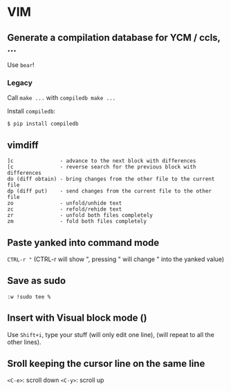 # VIM

## Generate a compilation database for YCM / ccls, ...

Use `bear`!

### Legacy
Call `make ...` with `compiledb make ...`

Install `compiledb`:
```
$ pip install compiledb
```

## vimdiff
```
]c               - advance to the next block with differences
[c               - reverse search for the previous block with differences
do (diff obtain) - bring changes from the other file to the current file
dp (diff put)    - send changes from the current file to the other file
zo               - unfold/unhide text
zc               - refold/rehide text
zr               - unfold both files completely
zm               - fold both files completely
```

## Paste yanked into command mode
`CTRL-r "`
(CTRL-r will show ", pressing " will change " into the yanked value)

## Save as sudo
```
:w !sudo tee %
```

## Insert with Visual block mode (<C-v>)
Use `Shift+i`, type your stuff (will only edit one line), <Esc> (will repeat to all
the other lines).

## Sroll keeping the cursor line on the same line
`<C-e>`: scroll down
`<C-y>`: scroll up
